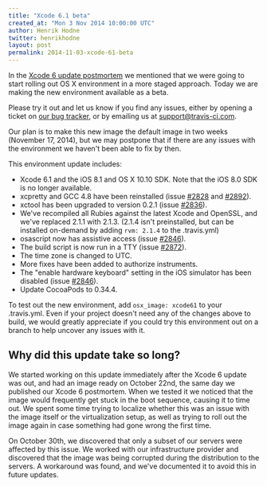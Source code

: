 ```yaml
---
title: "Xcode 6.1 beta"
created_at: "Mon 3 Nov 2014 10:00:00 UTC"
author: Henrik Hodne
twitter: henrikhodne
layout: post
permalink: 2014-11-03-xcode-61-beta
---
```


In the [Xcode 6 update postmortem](/2014-10-22-xcode-6-update-postmortem/) we mentioned that we were going to start rolling out OS X environment in a more staged approach. Today we are making the new environment available as a beta.

Please try it out and let us know if you find any issues, either by opening a ticket on [our bug tracker](https://github.com/travis-ci/travis-ci/issues), or by emailing us at [support@travis-ci.com](mailto:support@travis-ci.com).

Our plan is to make this new image the default image in two weeks (November 17, 2014), but we may postpone that if there are any issues with the environment we haven't been able to fix by then.

This environment update includes:

- Xcode 6.1 and the iOS 8.1 and OS X 10.10 SDK. Note that the iOS 8.0 SDK is no longer available.
- xcpretty and GCC 4.8 have been reinstalled (issue [#2828](https://github.com/travis-ci/travis-ci/issues/2828) and [#2892](https://github.com/travis-ci/travis-ci/issues/2892)).
- xctool has been upgraded to version 0.2.1 (issue [#2836](https://github.com/travis-ci/travis-ci/issues/2836)).
- We've recompiled all Rubies against the latest Xcode and OpenSSL, and we've replaced 2.1.1 with 2.1.3. (2.1.4 isn't preinstalled, but can be installed on-demand by adding `rvm: 2.1.4` to the .travis.yml)
- osascript now has assistive access (issue [#2846](https://github.com/travis-ci/travis-ci/issues/2846)).
- The build script is now run in a TTY (issue [#2872](https://github.com/travis-ci/travis-ci/issues/2872)).
- The time zone is changed to UTC.
- More fixes have been added to authorize instruments.
- The "enable hardware keyboard" setting in the iOS simulator has been disabled (issue [#2846](https://github.com/travis-ci/travis-ci/issues/2846)).
- Update CocoaPods to 0.34.4.

To test out the new environment, add `osx_image: xcode61` to your .travis.yml. Even if your project doesn't need any of the changes above to build, we would greatly appreciate if you could try this environment out on a branch to help uncover any issues with it.

## Why did this update take so long?

We started working on this update immediately after the Xcode 6 update was out, and had an image ready on October 22nd, the same day we published our Xcode 6 postmortem. When we tested it we noticed that the image would frequently get stuck in the boot sequence, causing it to time out. We spent some time trying to localize whether this was an issue with the image itself or the virtualization setup, as well as trying to roll out the image again in case something had gone wrong the first time.

On October 30th, we discovered that only a subset of our servers were affected by this issue. We worked with our infrastructure provider and discovered that the image was being corrupted during the distribution to the servers. A workaround was found, and we've documented it to avoid this in future updates.
